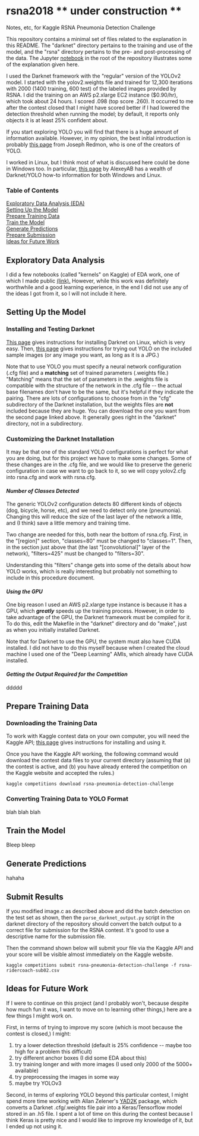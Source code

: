 # rsna2018  ** under construction **
Notes, etc, for Kaggle RSNA Pneumonia Detection Challenge

This repository contains a minimal set of files related to the 
explanation in this README. 
The "darknet" directory pertains to the training 
and use of the model, and the "rsna" directory pertains to the pre- and
post-processing of the data. The Jupyter
[notebook](https://github.com/ridercoach/rsna2018/blob/master/rsna2018-notes.ipynb)
 in the root of the
repository illustrates some of the explanation given here.

I used the Darknet framework with the "regular" version of the YOLOv2
model. I started with the yolov2.weights file and trained for 12,300 
iterations with 2000 (1400 training, 600 test) of the labeled images 
provided by RSNA. I did the training on an AWS p2.xlarge EC2 instance 
($0.90/hr), which took about 24 hours.  I scored .098 (top score .260). It 
occurred to me after the contest closed that I might have scored better 
if I had lowered the detection threshold when running the model; by 
default, it reports only objects it is at least 25% confident about. 

If you start exploring YOLO you will find that there is a huge amount 
of information available. However, in my opinion, the best initial 
introduction is probably [this page](https://pjreddie.com/darknet/yolo) 
from Joseph Redmon, who is one of the creators of YOLO.

I worked in Linux, but I think most of what is discussed here could be 
done in Windows too.  In particular, 
[this page](https://github.com/AlexeyAB/darknet) by AlexeyAB has a wealth 
of Darknet/YOLO how-to information for both Windows and Linux.

### Table of Contents

[Exploratory Data Analysis (EDA)](#exploratory-data-analysis)   
[Setting Up the Model](#setting-up-the-model)   
[Prepare Training Data](#prepare-training-data)   
[Train the Model](#train-the-model)   
[Generate Predictions](#generate-predictions)   
[Prepare Submission](#prepare-submission)   
[Ideas for Future Work](#ideas-for-future-work)   

## Exploratory Data Analysis

I did a few notebooks (called "kernels" on Kaggle) of
EDA work, one of which I made public
[(link).](https://www.kaggle.com/ridercoach/rsna2018-ridercoach-eda-1)
However, while this work was definitely worthwhile and a good learning 
experience, in the end I did not use any of the ideas I got from it, 
so I will not include it here.

## Setting Up the Model

### Installing and Testing Darknet

[This page](https://pjreddie.com/darknet/install) gives instructions for 
installing Darknet on Linux, which is very easy.  Then, 
[this page](https://pjreddie.com/darknet/yolo) gives instructions for 
trying out YOLO on the included sample images (or any image you want, 
as long as it is a JPG.)

Note that to use YOLO you must specify a neural network configuration 
(.cfg file) and a **matching** set of trained parameters (.weights file.) 
"Matching" means that the set of parameters in the .weights file is 
compatible with the structure of the network in the .cfg file -- the 
actual base filenames don't have to be the same, but it's helpful 
if they indicate the pairing. 
There are lots of configurations to choose from in the "cfg" subdirectory 
of the Darknet installation, but the weights files are **not** included 
because they are huge. You can download the one you want from the 
second page linked above. It generally goes right in the "darknet" 
directory, not in a subdirectory.

### Customizing the Darknet Installation

It may be that one of the standard YOLO configurations is perfect for 
what you are doing, but for this project we have to make some changes. 
Some of these changes are in the .cfg file, and we would like to 
preserve the generic configuration in case we want to go back to it, 
so we will copy yolov2.cfg into rsna.cfg and work with rsna.cfg.

#### _Number of Classes Detected_

The generic YOLOv2 configuration detects 80 different kinds of 
objects (dog, bicycle, horse, etc), and we need to detect only one 
(pneumonia). Changing this will reduce the size of the last layer of 
the network a little, and (I think) save a little memory and training time.

Two change are needed for this, both near the bottom of rsna.cfg. 
First, in the "[region]" section, "classes=80" must be changed to 
"classes=1". Then, in the section just above that (the last "[convolutional]" 
layer of the network), "filters=425" must be changed to "filters=30".

Understanding this "filters" change gets 
into some of the details about how YOLO works, which is really 
interesting but probably not something to include in this procedure 
document.

#### _Using the GPU_

One big reason I used an AWS p2.xlarge type instance is because it 
has a GPU, which **_greatly_** speeds up the training process. 
However, in order to take advantage of the GPU, the Darknet framework 
must be compiled for it. To do this, edit the Makefile in the "darknet" 
directory and do "make", just as when you initially installed Darknet.

Note that for Darknet to use the GPU, the system must also have CUDA 
installed. I did not have to do this myself because when I created 
the cloud machine I used one of the "Deep Learning" AMIs, which 
already have CUDA installed.

#### _Getting the Output Required for the Competition_

ddddd

## Prepare Training Data

### Downloading the Training Data

To work with Kaggle contest data on your own computer, you will 
need the Kaggle API; [this page](https://github.com/Kaggle/kaggle-api)
gives instructions for installing and using it.

Once you have the Kaggle API working, the following command would 
download the contest data files to your current directory (assuming 
that (a) the contest is active, and (b) you have already entered 
the competition on the Kaggle website and accepted the rules.)

```
kaggle competitions download rsna-pneumonia-detection-challenge
```

### Converting Training Data to YOLO Format

blah blah blah

## Train the Model

Bleep bleep

## Generate Predictions

hahaha

## Submit Results

If you modified image.c as described above and did the batch detection 
on the test set as shown, then the `parse_darknet_output.py` script in the 
darknet directory of the repository should convert the batch output 
to a correct file for submission for the RSNA contest.  It's good to 
use a descriptive name for the submission file.

Then the command shown below will submit your file via the Kaggle API 
and your score will be visible almost immediately on the Kaggle website.

```
kaggle competitions submit rsna-pneumonia-detection-challenge -f rsna-ridercoach-sub02.csv
```

## Ideas for Future Work

If I were to continue on this project (and I probably won't, because 
despite how much fun it was, I want to move on to learning other things,) 
here are a few things I might work on.

First, in terms of trying to improve my score (which is moot because 
the contest is closed,) I might:

1. try a lower detection threshold (default is 25% confidence -- maybe too high for a problem this difficult)   
2. try different anchor boxes (I did some EDA about this)   
3. try training longer and with more images (I used only 2000 of the 5000+ available)   
4. try preprocessing the images in some way   
5. maybe try YOLOv3   

Second, in terms of exploring YOLO beyond this particular contest, 
I might spend more time working with Allan Zelener's
[YAD2K](https://github.com/allanzelener/YAD2K) package, which 
converts a Darknet .cfg/.weights file pair into a Keras/Tensorflow 
model stored in an .h5 file.  I spent a lot of time on this during the 
contest because I think Keras is pretty nice and I would like to 
improve my knowledge of it, but I ended up not using it.






